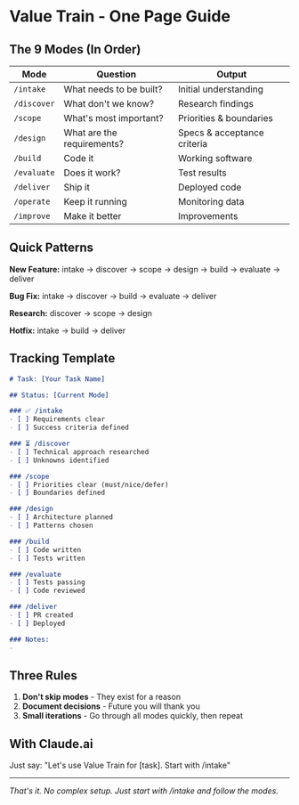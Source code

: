 # Value Train - One Page Guide

## The 9 Modes (In Order)

| Mode | Question | Output |
|------|----------|--------|
| `/intake` | What needs to be built? | Initial understanding |
| `/discover` | What don't we know? | Research findings |
| `/scope` | What's most important? | Priorities & boundaries |
| `/design` | What are the requirements? | Specs & acceptance criteria |
| `/build` | Code it | Working software |
| `/evaluate` | Does it work? | Test results |
| `/deliver` | Ship it | Deployed code |
| `/operate` | Keep it running | Monitoring data |
| `/improve` | Make it better | Improvements |

## Quick Patterns

**New Feature:** intake → discover → scope → design → build → evaluate → deliver

**Bug Fix:** intake → discover → build → evaluate → deliver  

**Research:** discover → scope → design

**Hotfix:** intake → build → deliver

## Tracking Template

```markdown
# Task: [Your Task Name]

## Status: [Current Mode]

### ✅ /intake
- [ ] Requirements clear
- [ ] Success criteria defined

### ⏳ /discover  
- [ ] Technical approach researched
- [ ] Unknowns identified

### /scope
- [ ] Priorities clear (must/nice/defer)
- [ ] Boundaries defined

### /design
- [ ] Architecture planned
- [ ] Patterns chosen

### /build
- [ ] Code written
- [ ] Tests written

### /evaluate
- [ ] Tests passing
- [ ] Code reviewed

### /deliver
- [ ] PR created
- [ ] Deployed

### Notes:
- 
```

## Three Rules

1. **Don't skip modes** - They exist for a reason
2. **Document decisions** - Future you will thank you
3. **Small iterations** - Go through all modes quickly, then repeat

## With Claude.ai

Just say: "Let's use Value Train for [task]. Start with /intake"

---

*That's it. No complex setup. Just start with /intake and follow the modes.*